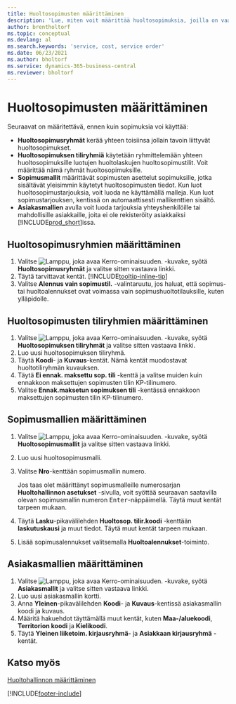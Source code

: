 ```yaml
---
title: Huoltosopimusten määrittäminen
description: 'Lue, miten voit määrittää huoltosopimuksia, joilla on vaaditut edellytykset, kuten huoltosopimusryhmät, sopimusmallit ja asiakasmallit.'
author: brentholtorf
ms.topic: conceptual
ms.devlang: al
ms.search.keywords: 'service, cost, service order'
ms.date: 06/23/2021
ms.author: bholtorf
ms.service: dynamics-365-business-central
ms.reviewer: bholtorf
---
```


# Huoltosopimusten määrittäminen
Seuraavat on määritettävä, ennen kuin sopimuksia voi käyttää: 

* **Huoltosopimusryhmät** kerää yhteen toisiinsa jollain tavoin liittyvät huoltosopimukset.
* **Huoltosopimuksen tiliryhmiä** käytetään ryhmittelemään yhteen huoltosopimuksille luotujen huoltolaskujen huoltosopimustilit. Voit määrittää nämä ryhmät huoltosopimuksille.  
* **Sopimusmallit** määrittävät sopimusten asettelut sopimuksille, jotka sisältävät yleisimmin käytetyt huoltosopimusten tiedot. Kun luot huoltosopimustarjouksia, voit luoda ne käyttämällä malleja. Kun luot sopimustarjouksen, kentissä on automaattisesti mallikenttien sisältö.
* **Asiakasmallien** avulla voit luoda tarjouksia yhteyshenkilöille tai mahdollisille asiakkaille, joita ei ole rekisteröity asiakkaiksi [!INCLUDE[prod_short](includes/prod_short.md)]issa.  

## Huoltosopimusryhmien määrittäminen  
1. Valitse ![Lamppu, joka avaa Kerro-ominaisuuden.](media/ui-search/search_small.png "Kerro, mitä haluat tehdä") -kuvake, syötä **Huoltosopimusryhmät** ja valitse sitten vastaava linkki.  
2. Täytä tarvittavat kentät. [!INCLUDE[tooltip-inline-tip](includes/tooltip-inline-tip_md.md)]
3. Valitse **Alennus vain sopimustil.** -valintaruutu, jos haluat, että sopimus- tai huoltoalennukset ovat voimassa vain sopimushuoltotilauksille, kuten ylläpidolle.  

## Huoltosopimusten tiliryhmien määrittäminen  
1. Valitse ![Lamppu, joka avaa Kerro-ominaisuuden.](media/ui-search/search_small.png "Kerro, mitä haluat tehdä") -kuvake, syötä **Huoltosopimuksen tiliryhmät** ja valitse sitten vastaava linkki.  
2. Luo uusi huoltosopimuksen tiliryhmä.   
3. Täytä **Koodi**- ja **Kuvaus**-kentät. Nämä kentät muodostavat huoltotiliryhmän kuvauksen.  
4. Täytä  **Ei ennak. maksettu sop. tili** -kenttä ja valitse muiden kuin ennakkoon maksettujen sopimusten tilin KP-tilinumero.  
5. Valitse **Ennak.maksetun sopimuksen tili** -kentässä ennakkoon maksettujen sopimusten tilin KP-tilinumero.  

## Sopimusmallien määrittäminen  
1. Valitse ![Lamppu, joka avaa Kerro-ominaisuuden.](media/ui-search/search_small.png "Kerro, mitä haluat tehdä") -kuvake, syötä **Huoltosopimusmallit** ja valitse sitten vastaava linkki.  
2. Luo uusi huoltosopimusmalli.  
3. Valitse **Nro**-kenttään sopimusmallin numero.  
  
     Jos taas olet määrittänyt sopimusmalleille numerosarjan **Huoltohallinnon asetukset** -sivulla, voit syöttää seuraavan saatavilla olevan sopimusmallin numeron <kbd>Enter</kbd>-näppäimellä. Täytä muut kentät tarpeen mukaan.  
  
4. Täytä **Lasku**-pikavälilehden **Huoltosop. tilir.koodi** -kenttään **laskutuskausi** ja muut tiedot. Täytä muut kentät tarpeen mukaan.  
5. Lisää sopimusalennukset valitsemalla **Huoltoalennukset**-toiminto.  

## Asiakasmallien määrittäminen  
1. Valitse ![Lamppu, joka avaa Kerro-ominaisuuden.](media/ui-search/search_small.png "Kerro, mitä haluat tehdä") -kuvake, syötä **Asiakasmallit** ja valitse sitten vastaava linkki.  
2. Luo uusi asiakasmallin kortti.  
3. Anna **Yleinen**-pikavälilehden **Koodi**- ja **Kuvaus**-kentissä asiakasmallin koodi ja kuvaus. 
4. Määritä hakuehdot täyttämällä muut kentät, kuten **Maa-/aluekoodi**, **Territorion koodi** ja **Kielikoodi**.  
5. Täytä **Yleinen liiketoim. kirjausryhmä**- ja **Asiakkaan kirjausryhmä** -kentät.  

## Katso myös
[Huoltohallinnon määrittäminen](service-setup-service.md)

[!INCLUDE[footer-include](includes/footer-banner.md)]